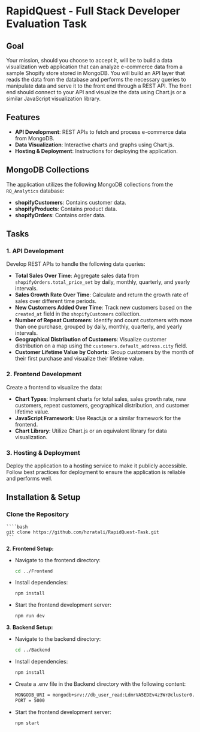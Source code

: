 # RapidQuest - Full Stack Developer Evaluation Task

## Goal

Your mission, should you choose to accept it, will be to build a data visualization web application that can analyze e-commerce data from a sample Shopify store stored in MongoDB. You will build an API layer that reads the data from the database and performs the necessary queries to manipulate data and serve it to the front end through a REST API. The front end should connect to your API and visualize the data using Chart.js or a similar JavaScript visualization library.

## Features

- **API Development**: REST APIs to fetch and process e-commerce data from MongoDB.
- **Data Visualization**: Interactive charts and graphs using Chart.js.
- **Hosting & Deployment**: Instructions for deploying the application.

## MongoDB Collections

The application utilizes the following MongoDB collections from the `RQ_Analytics` database:

- **shopifyCustomers**: Contains customer data.
- **shopifyProducts**: Contains product data.
- **shopifyOrders**: Contains order data.

## Tasks

### 1. API Development

Develop REST APIs to handle the following data queries:

- **Total Sales Over Time**: Aggregate sales data from `shopifyOrders.total_price_set` by daily, monthly, quarterly, and yearly intervals.
- **Sales Growth Rate Over Time**: Calculate and return the growth rate of sales over different time periods.
- **New Customers Added Over Time**: Track new customers based on the `created_at` field in the `shopifyCustomers` collection.
- **Number of Repeat Customers**: Identify and count customers with more than one purchase, grouped by daily, monthly, quarterly, and yearly intervals.
- **Geographical Distribution of Customers**: Visualize customer distribution on a map using the `customers.default_address.city` field.
- **Customer Lifetime Value by Cohorts**: Group customers by the month of their first purchase and visualize their lifetime value.

### 2. Frontend Development

Create a frontend to visualize the data:

- **Chart Types**: Implement charts for total sales, sales growth rate, new customers, repeat customers, geographical distribution, and customer lifetime value.
- **JavaScript Framework**: Use React.js or a similar framework for the frontend.
- **Chart Library**: Utilize Chart.js or an equivalent library for data visualization.

### 3. Hosting & Deployment

Deploy the application to a hosting service to make it publicly accessible. Follow best practices for deployment to ensure the application is reliable and performs well.

## Installation & Setup

### Clone the Repository

    ````bash
    git clone https://github.com/hzratali/RapidQuest-Task.git
    ```


**2**. **Frontend Setup:**

- Navigate to the frontend directory:
    ```bash
    cd ../Frontend
    ```

- Install dependencies:
    ```bash
    npm install
    ```

- Start the frontend development server:
    ```bash
    npm run dev
    ```

**3**. **Backend Setup:**

- Navigate to the backend directory:
    ```bash
    cd ../Backend
    ```

- Install dependencies:
    ```bash
    npm install
    ```

- Create a .env file in the Backend directory with the following content:
    ```bash
    MONGODB_URI = mongodb+srv://db_user_read:LdmrVA5EDEv4z3Wr@cluster0.n10ox.mongodb.net/?retryWrites=true&w=majority&appName=Cluster0PORT=5000
    PORT = 5000
    ```

- Start the frontend development server:
    ```bash
    npm start
    ```

